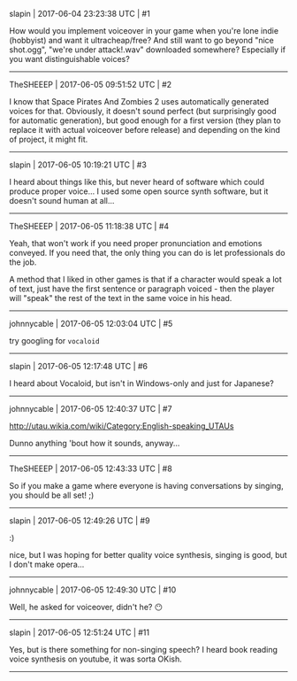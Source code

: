slapin | 2017-06-04 23:23:38 UTC | #1

How would you implement voiceover in your game when you're lone indie (hobbyist) and want it
ultracheap/free? And still want to go beyond "nice shot.ogg", "we're under attack!.wav" downloaded somewhere?
Especially if you want distinguishable voices?

-------------------------

TheSHEEEP | 2017-06-05 09:51:52 UTC | #2

I know that Space Pirates And Zombies 2 uses automatically generated voices for that.
Obviously, it doesn't sound perfect (but surprisingly good for automatic generation), but good enough for a first version (they plan to replace it with actual voiceover before release) and depending on the kind of project, it might fit.

-------------------------

slapin | 2017-06-05 10:19:21 UTC | #3

I heard about things like this, but never heard of software which could produce proper voice...
I used some open source synth software, but it doesn't sound human at all...

-------------------------

TheSHEEEP | 2017-06-05 11:18:38 UTC | #4

Yeah, that won't work if you need proper pronunciation and emotions conveyed.
If you need that, the only thing you can do is let professionals do the job.

A method that I liked in other games is that if a character would speak a lot of text, just have the first sentence or paragraph voiced - then the player will "speak" the rest of the text in the same voice in his head.

-------------------------

johnnycable | 2017-06-05 12:03:04 UTC | #5

try googling for `vocaloid`

-------------------------

slapin | 2017-06-05 12:17:48 UTC | #6

I heard about Vocaloid, but isn't in Windows-only and just for Japanese?

-------------------------

johnnycable | 2017-06-05 12:40:37 UTC | #7

http://utau.wikia.com/wiki/Category:English-speaking_UTAUs

Dunno anything 'bout how it sounds, anyway...

-------------------------

TheSHEEEP | 2017-06-05 12:43:33 UTC | #8

So if you make a game where everyone is having conversations by singing, you should be all set! ;)

-------------------------

slapin | 2017-06-05 12:49:26 UTC | #9

:)
 
nice, but I was hoping for better quality voice synthesis, singing is good, but I don't make opera...

-------------------------

johnnycable | 2017-06-05 12:49:30 UTC | #10

Well, he asked for voiceover, didn't he? :no_mouth:

-------------------------

slapin | 2017-06-05 12:51:24 UTC | #11

Yes, but is there something for non-singing speech? I heard book reading voice synthesis on youtube, it was sorta OKish.

-------------------------

